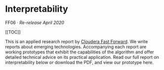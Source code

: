 # Interpretability

FF06 · *Re-release April 2020* 

[[TOC]]

This is an applied research report by [Cloudera Fast Forward](https://www.cloudera.com/products/fast-forward-labs-research.html). We write reports about emerging technologies.  Accompanying each report are working prototypes that exhibit the capabilities of the algorithm and offer detailed technical advice on its practical application. Read our full report on interpretability below or download the PDF, and view our prototype here.